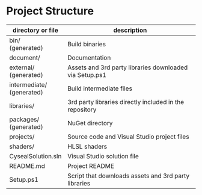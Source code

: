 # Project Structure

| directory or file               | description                                             |
|---------------------------------|---------------------------------------------------------|
| bin/ <br/>(generated)           | Build binaries                                          |
| document/                       | Documentation                                           |
| external/ <br/>(generated)      | Assets and 3rd party libraries downloaded via Setup.ps1 |
| intermediate/ <br/>(generated)  | Build intermediate files                                |
| libraries/                      | 3rd party libraries directly included in the repository |
| packages/ <br/>(generated)      | NuGet directory                                         |
| projects/                       | Source code and Visual Studio project files             |
| shaders/                        | HLSL shaders                                            |
| CysealSolution.sln              | Visual Studio solution file                             |
| README.md                       | Project README                                          |
| Setup.ps1                       | Script that downloads assets and 3rd party libraries    |
